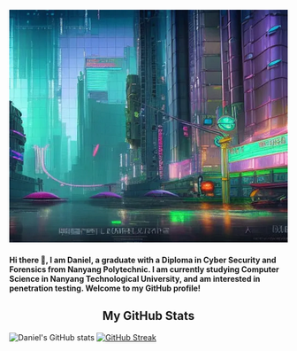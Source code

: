 <p align="center">
<img src="cyberpunkworld.png"/>
</p>

#### Hi there 👋, I am Daniel, a graduate with a Diploma in Cyber Security and Forensics from Nanyang Polytechnic. I am currently studying Computer Science in Nanyang Technological University, and am interested in penetration testing. Welcome to my GitHub profile!

<h2 align="center">My GitHub Stats</h2>

![Daniel's GitHub stats](https://github-readme-stats.vercel.app/api?username=danieltantwofficial&show_icons=true&theme=tokyonight)
[![GitHub Streak](https://github-readme-streak-stats.herokuapp.com/?user=danieltantwofficial&theme=tokyonight)](https://git.io/streak-stats)

<!--
**DanielTanTWOfficial/DanielTanTWOfficial** is a ✨ _special_ ✨ repository because its `README.md` (this file) appears on your GitHub profile.

Here are some ideas to get you started:

- 🔭 I’m currently working on ...
- 🌱 I’m currently learning ...
- 👯 I’m looking to collaborate on ...
- 🤔 I’m looking for help with ...
- 💬 Ask me about ...
- 📫 How to reach me: ...
- 😄 Pronouns: ...
- ⚡ Fun fact: ...
-->
